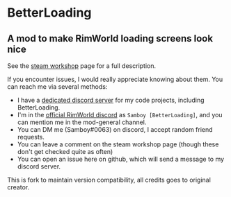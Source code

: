 # BetterLoading
## A mod to make RimWorld loading screens look nice

See the [steam workshop](https://steamcommunity.com/sharedfiles/filedetails/?id=2884085308) page for a full description.

If you encounter issues, I would really appreciate knowing about them. You can reach me via several methods:
- I have a [dedicated discord server](https://discord.gg/https://discord.gg/3d8xvnBJgX) for my code projects, including BetterLoading.
- I'm in the [official RimWorld discord](https://discord.gg/rimworld) as `Samboy [BetterLoading]`, and you can mention me in the mod-general channel.
- You can DM me (Samboy#0063) on discord, I accept random friend requests.
- You can leave a comment on the steam workshop page (though these don't get checked quite as often)
- You can open an issue here on github, which will send a message to my discord server. 

This is fork to maintain version compatibility, all credits goes to original creator.